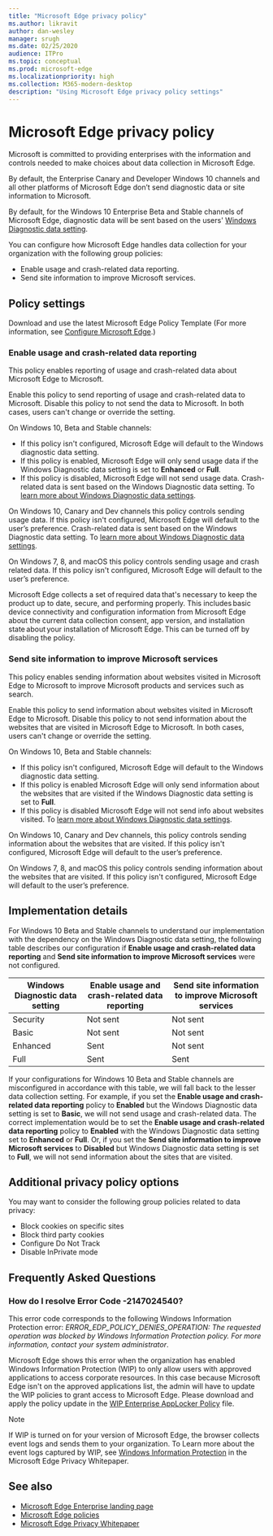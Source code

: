 ```yaml
---
title: "Microsoft Edge privacy policy"
ms.author: likravit
author: dan-wesley
manager: srugh
ms.date: 02/25/2020
audience: ITPro
ms.topic: conceptual
ms.prod: microsoft-edge
ms.localizationpriority: high
ms.collection: M365-modern-desktop
description: "Using Microsoft Edge privacy policy settings"
---
```


# Microsoft Edge privacy policy

Microsoft is committed to providing enterprises with the information and controls needed to make choices about data collection in Microsoft Edge.

By default, the Enterprise Canary and Developer Windows 10 channels and all other platforms of Microsoft Edge don’t send diagnostic data or site information to Microsoft.

By default, for the Windows 10 Enterprise Beta and Stable channels of Microsoft Edge, diagnostic data will be sent based on the users' [Windows Diagnostic data setting](https://go.microsoft.com/fwlink/?linkid=2099569).

You can configure how Microsoft Edge handles data collection for your organization with the following group policies:

- Enable usage and crash-related data reporting.
- Send site information to improve Microsoft services.

## Policy settings

Download and use the latest Microsoft Edge Policy Template (For more information, see [Configure Microsoft Edge](configure-microsoft-edge.md).)

### Enable usage and crash-related data reporting

This policy enables reporting of usage and crash-related data about Microsoft Edge to Microsoft.

Enable this policy to send reporting of usage and crash-related data to Microsoft. Disable this policy to not send the data to Microsoft. In both cases, users can't change or override the setting.

On Windows 10, Beta and Stable channels:

- If this policy isn't configured, Microsoft Edge will default to the Windows diagnostic data setting. 
- If this policy is enabled, Microsoft Edge will only send usage data if the Windows Diagnostic data setting is set to **Enhanced** or **Full**.
- If this policy is disabled, Microsoft Edge will not send usage data. Crash-related data is sent based on the Windows Diagnostic data setting. To [learn more about Windows Diagnostic data settings](https://go.microsoft.com/fwlink/?linkid=2099569).

On Windows 10, Canary and Dev channels this policy controls sending usage data. If this policy isn't configured, Microsoft Edge will default to the user’s preference. Crash-related data is sent based on the Windows Diagnostic data setting. To [learn more about Windows Diagnostic data settings](https://go.microsoft.com/fwlink/?linkid=2099569).

On Windows 7, 8, and macOS this policy controls sending usage and crash related data. If this policy isn't configured, Microsoft Edge will default to the user’s preference.

Microsoft Edge collects a set of required data that's necessary to keep the product up to date, secure, and performing properly. This includes basic device connectivity and configuration information from Microsoft Edge about the current data collection consent, app version, and installation state about your installation of Microsoft Edge. This can be turned off by disabling the policy.

### Send site information to improve Microsoft services

This policy enables sending information about websites visited in Microsoft Edge to Microsoft to improve Microsoft products and services such as search.

Enable this policy to send information about websites visited in Microsoft Edge to Microsoft. Disable this policy to not send information about the websites that are visited in Microsoft Edge to Microsoft. In both cases, users can't change or override the setting.

On Windows 10, Beta and Stable channels:

- If this policy isn't configured, Microsoft Edge will default to the Windows diagnostic data setting.
- If this policy is enabled Microsoft Edge will only send information about the websites that are visited if the Windows Diagnostic data setting is set to **Full**.
- If this policy is disabled Microsoft Edge will not send info about websites visited. To [learn more about Windows Diagnostic data settings](https://go.microsoft.com/fwlink/?linkid=2099569).

On Windows 10, Canary and Dev channels, this policy controls sending information about the websites that are visited. If this policy isn't configured, Microsoft Edge will default to the user’s preference.

On Windows 7, 8, and macOS this policy controls sending information about the websites that are visited. If this policy isn't configured, Microsoft Edge will default to the user’s preference.

## Implementation details

For Windows 10 Beta and Stable channels to understand our implementation with the dependency on the Windows Diagnostic data setting, the following table describes our configuration if **Enable usage and crash-related data reporting** and **Send site information to improve Microsoft services** were not configured.

| Windows Diagnostic data setting | Enable usage and crash-related data reporting | Send site information to improve Microsoft services |
|---------------------------------|-----------------------------------------------|-----------------------------------------------------|
| Security                        | Not sent                                      | Not sent                                            |
| Basic                           | Not sent                                      | Not sent                                            |
| Enhanced                        | Sent                                          | Not sent                                            |
| Full                            | Sent                                          | Sent                                                |

If your configurations for Windows 10 Beta and Stable channels are misconfigured in accordance with this table, we will fall back to the lesser data collection setting. For example, if you set the **Enable usage and crash-related data reporting** policy to **Enabled** but the Windows Diagnostic data setting is set to **Basic**, we will not send usage and crash-related data. The correct implementation would be to set the **Enable usage and crash-related data reporting** policy to **Enabled** with the Windows Diagnostic data setting set to **Enhanced** or **Full**. Or, if you set the **Send site information to improve Microsoft services** to **Disabled** but Windows Diagnostic data setting is set to **Full**, we will not send information about the sites that are visited.  

## Additional privacy policy options

You may want to consider the following group policies related to data privacy:

- Block cookies on specific sites
- Block third party cookies
- Configure Do Not Track
- Disable InPrivate mode

## Frequently Asked Questions

### How do I resolve Error Code -2147024540?

This error code corresponds to the following Windows Information Protection error:
*ERROR_EDP_POLICY_DENIES_OPERATION: The requested operation was blocked by Windows Information Protection policy. For more information, contact your system administrator*.

Microsoft Edge shows this error when the organization has enabled Windows Information Protection (WIP) to only allow users with approved applications to access corporate resources. In this case because Microsoft Edge isn't on the approved applications list, the admin will have to update the WIP policies to grant access to Microsoft Edge. Please download and apply the policy update in the [WIP Enterprise AppLocker Policy](https://download.microsoft.com/download/8/9/9/8995d820-065c-4ab1-aa2a-9d6dc0cd7ffa/MsEdge%20-%20WIP%20Enterprise%20AppLocker%20Policy%20Files.zip) file.

> [!NOTE]
> If WIP is turned on for your version of Microsoft Edge, the browser collects event logs and sends them to your organization. To Learn more about the event logs captured by WIP, see [Windows Information Protection](https://docs.microsoft.com/microsoft-edge/privacy-whitepaper#windows-information-protection) in the Microsoft Edge Privacy Whitepaper.


## See also

- [Microsoft Edge Enterprise landing page](https://aka.ms/EdgeEnterprise)
- [Microsoft Edge policies](microsoft-edge-policies.md)
- [Microsoft Edge Privacy Whitepaper](https://docs.microsoft.com/microsoft-edge/privacy-whitepaper)
